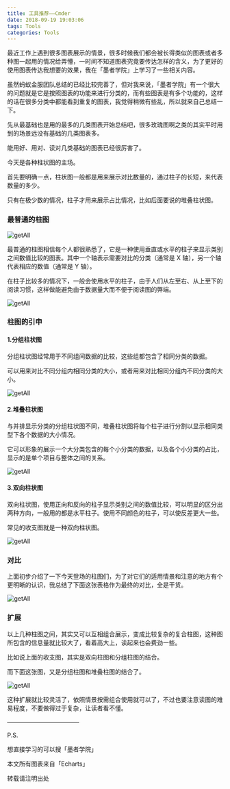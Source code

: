 ```yaml
---
title: 工具推荐——Cmder
date: 2018-09-19 19:03:06
tags: Tools
categories: Tools
---
```


最近工作上遇到很多图表展示的情景，很多时候我们都会被长得类似的图表或者多种图一起用的情况给弄懵，一时间不知道图表究竟要传达怎样的含义，为了更好的使用图表传达我想要的效果，我在「墨者学院」上学习了一些相关内容。

虽然蚂蚁金服团队总结的已经比较完善了，但对我来说，「墨者学院」有一个很大的问题就是它是按照图表的功能来进行分类的，而有些图表是有多个功能的，这样的话在很多分类中都能看到重复的图表，我觉得稍微有些乱，所以就来自己总结一下。

先从最基础也是用的最多的几类图表开始总结吧，很多玫瑰图啊之类的其实平时用到的场景远没有基础的几类图表多。

能用好、用对、读对几类基础的图表已经很厉害了。

今天是各种柱状图的主场。

首先要明确一点，柱状图一般都是用来展示对比数量的，通过柱子的长短，来代表数量的多少。

只有在极少数的情况，柱子才用来展示占比情况，比如后面要说的堆叠柱状图。

### 最普通的柱图

![getAll](https://mmbiz.qpic.cn/mmbiz_png/Sv04OO32NsYefGO5kCx2UtYcRNtovWfaQanNF9iaQCdicf7VcbtyDu1ayq03mP8hxdKSjWhOYaPwNLIstoOZDSJQ/640?wx_fmt=png&tp=webp&wxfrom=5&wx_lazy=1&wx_co=1 "getAll")

最普通的柱图相信每个人都很熟悉了，它是一种使用垂直或水平的柱子来显示类别之间数值比较的图表。其中一个轴表示需要对比的分类（通常是 X 轴），另一个轴代表相应的数值（通常是 Y 轴）。

在柱子比较多的情况下，一般会使用水平的柱子，由于人们从左至右、从上至下的阅读习惯，这样做能避免由于数据量大而不便于阅读图的弊端。

![getAll](https://mmbiz.qpic.cn/mmbiz_png/Sv04OO32NsYefGO5kCx2UtYcRNtovWfa2vU90gHgCbibeMgYibmqBWVAtfDJc6icT6KB4rrB5hcJJYs1giaW68hmLA/640?wx_fmt=png&tp=webp&wxfrom=5&wx_lazy=1&wx_co=1 "getAll")


### 柱图的引申

#### 1.分组柱状图

分组柱状图经常用于不同组间数据的比较，这些组都包含了相同分类的数据。

可以用来对比不同分组内相同分类的大小，或者用来对比相同分组内不同分类的大小。

![getAll](https://mmbiz.qpic.cn/mmbiz_png/Sv04OO32NsYefGO5kCx2UtYcRNtovWfabUPff9bKxjjasIiaBpKm3UoylLeSK3vqsh5SGWekCqjuGA6VDiauaAPw/640?wx_fmt=png&tp=webp&wxfrom=5&wx_lazy=1&wx_co=1 "getAll")


#### 2.堆叠柱状图

与并排显示分类的分组柱状图不同，堆叠柱状图将每个柱子进行分割以显示相同类型下各个数据的大小情况。

它可以形象的展示一个大分类包含的每个小分类的数据，以及各个小分类的占比，显示的是单个项目与整体之间的关系。

![getAll](https://mmbiz.qpic.cn/mmbiz_png/Sv04OO32NsYefGO5kCx2UtYcRNtovWfabYJqkQBJB8l86RS0icrBmVPKlQtXldTPIaWFicxY5Ykb2kVyJM0B2JgQ/640?wx_fmt=png&tp=webp&wxfrom=5&wx_lazy=1&wx_co=1 "getAll")


#### 3.双向柱状图

双向柱状图，使用正向和反向的柱子显示类别之间的数值比较，可以明显的区分出两种方向，一般用的都是水平柱子。使用不同颜色的柱子，可以使反差更大一些。

常见的收支图就是一种双向柱状图。

![getAll](https://mmbiz.qpic.cn/mmbiz_png/Sv04OO32NsYefGO5kCx2UtYcRNtovWfau121qiazcLzwLVyD3gtKgu21eYFrNgjmW7NJT4fCial9LBAPwy4uLYCw/640?wx_fmt=png&tp=webp&wxfrom=5&wx_lazy=1&wx_co=1 "getAll")


### 对比

上面初步介绍了一下今天登场的柱图们，为了对它们的适用情景和注意的地方有个更明晰的认识，我总结了下面这张表格作为最终的对比，全是干货。

![getAll](https://mmbiz.qpic.cn/mmbiz_png/Sv04OO32NsYefGO5kCx2UtYcRNtovWfaB1XK0YNQogJQ1PaWtvgKTGc2VJQMUPPib41xN96pMPU6OCpBVZplOiaw/640?wx_fmt=png&tp=webp&wxfrom=5&wx_lazy=1&wx_co=1 "getAll")


### 扩展

以上几种柱图之间，其实又可以互相组合展示，变成比较复杂的复合柱图，这种图所包含的信息量就比较大了，看着高大上，读起来也会费劲一些。

比如说上面的收支图，其实是双向柱图和分组柱图的结合。

而下面这张图，又是分组柱图和堆叠柱图的结合了。

![getAll](https://mmbiz.qpic.cn/mmbiz_png/Sv04OO32NsYefGO5kCx2UtYcRNtovWfaWRG4wfAgPA5kAH34zhGpNZk4lyLic888emVlCT92hOVG4EH32v2abSA/640?wx_fmt=png&tp=webp&wxfrom=5&wx_lazy=1&wx_co=1 "getAll")

这种扩展就比较灵活了，依照情景按需组合使用就可以了，不过也要注意读图的难易程度，不要做得过于复杂，让读者看不懂。

————————————

P.S.

想直接学习的可以搜「墨者学院」

本文所有图表来自「Echarts」

转载请注明出处
